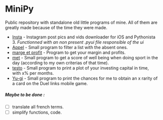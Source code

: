 # MiniPy
Public repository with standalone old little programs of mine. All of them are greatly made because of the time they were made.   

- [Insta](./Insta.py) - Instagram post pics and vids downloader for iOS and Pythonista 3. 
*Functionned with an non present .pyui file responsible of the ui*
- [Appel](./Appel.py) - Small program to filter a list with the absent ones.
- [marge et profit](./marge_et_profit.py) - Program to get your margin and profits.
- [met](./met.py) - Small program to get a score of well being when doing sport in the day (according to my own criterias of that time).
- [testo](./testo.py) - Small program to print a plot of your investing capital in time, with x% per months.
- [Yu-gi](./Yu-gi.py) - Small program to print the chances for me to obtain an x rarity of a card on the Duel links mobile game.


##### Maybe to be done :
- [ ] translate all french terms.
- [ ] simplify functions, code.
